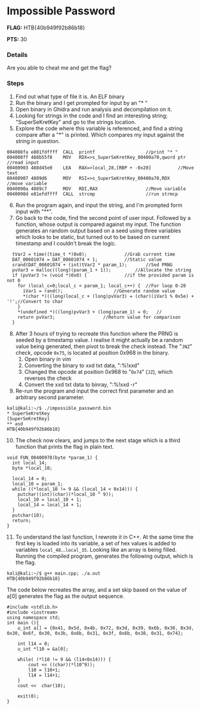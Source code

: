 Impossible Password
====
**FLAG:** HTB{40b949f92b86b18}

**PTS:**  30


### Details
 Are you able to cheat me and get the flag? 


### Steps
1. Find out what type of file it is. An ELF binary
2. Run the binary and I get prompted for input by an "\* "
3. Open binary in Ghidra and run analysis and decompilation on it.
4. Looking for strings in the code and I find an interesting string; "SuperSeKretKey" and go to the strings location.
5. Explore the code where this variable is referenced, and find a string compare after a "\*" is printed.  Which compares my input against the string in question.
```
004008fa e801fdffff  CALL  printf					//print "* "
004008ff 488b55f8    MOV   RDX=>s_SuperSeKretKey_00400a70,qword ptr	//read input
00400903 488d45e0    LEA   RAX=>local_28,[RBP + -0x20]			//Move text
00400907 4889d6      MOV   RSI=>s_SuperSeKretKey_00400a70,RDX		//move variable
0040090a 4889c7      MOV   RDI,RAX					//Move variable
0040090d e81efdffff  CALL  strcmp					//run strmcp
```
6. Run the program again, and input the string, and I'm prompted form input with "\*\*".
7. Go back to the code, find the second point of user input.  Followed by a function, whose output is compared against my input.
The function generates an random output based on a seed using three variables which looks to be static, but turned out to be based on current timestamp and I couldn't break the logic.
```
  tVar2 = time((time_t *)0x0);				//Grab current time
  DAT_00601074 = DAT_00601074 + 1;			//Static value
  srand(DAT_00601074 + (int)tVar2 * param_1);		//Sed PRNG
  pvVar3 = malloc((long)(param_1 + 1));			//Allocate the string
  if (pvVar3 != (void *)0x0) {				//if the provided param is not 0
    for (local_c=0;local_c < param_1; local_c++) {	//For loop 0-20
      iVar1 = rand();					//Generate random value
      *(char *)((long)local_c + (long)pvVar3) = (char)(iVar1 % 0x5e) + '!';//Convert to char
    }
    *(undefined *)((long)pvVar3 + (long)param_1) = 0;	//
    return pvVar3;					//Return value for comparison
  }
```
8. After 3 hours of trying to recreate this function where the PRNG is seeded by a timestamp value.  I realise it might actually be a random value being generated, then pivot to break the check instead. The "`JNZ`" check, opcode `0x75`, is located at position 0x968 in the binary.  
	1. Open binary in vim
	2. Converting the binary to xxd txt data, ":%!xxd"
	3. Changed the opcode at position 0x968 to "`0x74`" (`JZ`), which reverses the check
	4. Convert the xxd txt data to binray, ":%!xxd -r"
9. Re-run the program and input the correct first parameter and an arbitrary second parameter.
```
kali@kali:~/$ ./impossible_password.bin 
* SuperSeKretKey
[SuperSeKretKey]
** asd
HTB{40b949f92b86b18}
```
10. The check now clears, and jumps to the next stage which is a third function that prints the flag in plain text.
```
void FUN_00400978(byte *param_1) {
  int local_14;
  byte *local_10;

  local_14 = 0;
  local_10 = param_1;
  while ((*local_10 != 9 && (local_14 < 0x14))) {
    putchar((int)(char)(*local_10 ^ 9));
    local_10 = local_10 + 1;
    local_14 = local_14 + 1;
  }
  putchar(10);
  return;
}
```
11. To understand the last function, I rewrote it in C++.  At the same time the first key is loaded into its variable, a set of hex values is added to variables `local_48`...`local_35`. Looking like an array is being filled.
Running the compiled program, generates the following output, which is the flag. 

```
kali@kali:~/$ g++ main.cpp; ./a.out 
HTB{40b949f92b86b18}
```
The code below recreates the array, and a set skip based on the value of a[0] generates the flag as the output sequence.

```
#include <stdlib.h>
#include <iostream>
using namespace std;
int main (){
	u_int a[] = {0x41, 0x5d, 0x4b, 0x72, 0x3d, 0x39, 0x6b, 0x30, 0x3d, 0x30, 0x6f, 0x30, 0x3b, 0x6b, 0x31, 0x3f, 0x6b, 0x38, 0x31, 0x74};

	int l14 = 0;
	u_int *l10 = &a[0];

	while( (*l10 != 9 && (l14<0x14))) {
		cout << ((char)(*l10^9));
		l10 = l10+1;
		l14 = l14+1;
	}
	cout <<  char(10);
	
	exit(0);
}
```
